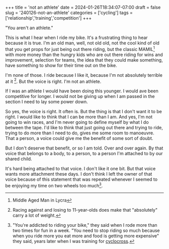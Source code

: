 +++
title = 'not an athlete'
date = 2024-01-26T18:34:07-07:00
draft = false
slug = '240126-not-an-athlete'
categories = ['cycling']
tags = ['relationship','training','competition']
+++

"You aren't an athlete."

This is what I hear when I ride my bike. It's a frustrating thing to hear because it is true. I'm an old man, well, not old old, not the cool kind of old that you get props for just being out there riding, but the classic MAMIL[^1] with more money than the hungry kids who are out there riding for wins and improvement, selection for teams, the idea that they could make something, have something to show for their time out on the bike. 

I'm none of those. I ride because I like it, because I'm not absolutely terrible at it [^2]. But the voice is right. I'm not an athlete.

If I was an athlete I would have been doing this younger. I would ave been competitive for longer. I would not be giving up when I am passed in the section I need to lay some power down.

So yes, the voice is right. It often is. But the thing is that I don't want it to be right. I would like to think that I can be more than I am. And yes, I'm not going to win races, and I'm never going to define myself by what I do between the tape. I'd like to think that just going out there and trying to ride, trying to do more than I need to do, gives me some room to manoeuvre. That a person, a voice could give me the benefit of some sort of doubt.

But I don't deserve that benefit, or so I am told. Over and over again. By that voice that belongs to a body, to a person, to a person I'm attached to by our shared child.

It's hard being attached to that voice. I don't like it one bit. But that voice wants more attachment these days. I don't think I left the owner of that voice because of this statement that was repeated whenever I seemed to be enjoying my time on two wheels too much[^3].

[^1]: Middle Aged Man in Lycra

[^2]: Racing against and losing to 11-year-olds does make that "absolutely" carry a lot of weight.

[^3]: "You're addicted to riding your bike," they said when I rode more than two times for fun in a week. "You need to stop riding so much because when you ride more you eat more and food is getting more expensive" they said, years later when I was training for [cyclocross](../cx/).
